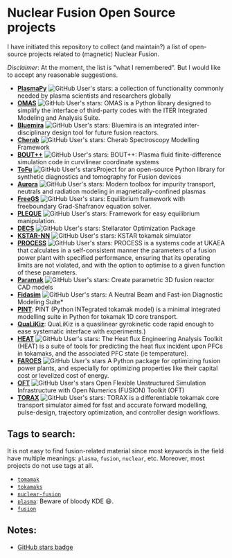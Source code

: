 # Nuclear Fusion Open Source projects

I have initiated this repository to collect (and maintain?) a list of open-source projects related to (magnetic) Nuclear Fusion. 

*Disclaimer*: At the moment, the list is "what I remembered". But I would like to accept any reasonable suggestions.

* [**PlasmaPy**](https://github.com/PlasmaPy/PlasmaPy) ![GitHub User's stars](https://img.shields.io/github/stars/PlasmaPy/PlasmaPy?style=flat&label=%E2%AD%90): a collection of functionality commonly needed by plasma scientists and researchers globally
* [**OMAS**](https://github.com/gafusion/omas) ![GitHub User's stars](https://img.shields.io/github/stars/gafusion/omas?style=flat&label=%E2%AD%90): OMAS is a Python library designed to simplify the interface of third-party codes with the ITER Integrated Modeling and Analysis Suite.
* [**Bluemira**](https://github.com/Fusion-Power-Plant-Framework/bluemira) ![GitHub User's stars](https://img.shields.io/github/stars/Fusion-Power-Plant-Framework/bluemira?style=flat&label=%E2%AD%90): Bluemira is an integrated inter-disciplinary design tool for future fusion reactors.
* [**Cherab**](https://github.com/cherab) ![GitHub User's stars](https://img.shields.io/github/stars/cherab?style=flat&label=%E2%AD%90): Cherab Spectroscopy Modelling Framework
* [**BOUT++**](https://github.com/boutproject) ![GitHub User's stars](https://img.shields.io/github/stars/boutproject?style=flat&label=%E2%AD%90): BOUT++: Plasma fluid finite-difference simulation code in curvilinear coordinate systems
* [**ToFu**](https://github.com/ToFuProject) ![GitHub User's stars](https://img.shields.io/github/stars/ToFuProject?style=flat&label=%E2%AD%90)Project for an open-source Python library for synthetic diagnostics and tomography for Fusion devices
* [**Aurora**](https://github.com/fsciortino/Aurora) ![GitHub User's stars](https://img.shields.io/github/stars/fsciortino/Aurora?style=flat&label=%E2%AD%90): Modern toolbox for impurity transport, neutrals and radiation modeling in magnetically-confined plasmas
* [**FreeGS**](https://github.com/freegs-plasma/freegs) ![GitHub User's stars](https://img.shields.io/github/stars/freegs-plasma/freegs?style=flat&label=%E2%AD%90): Equilibrium framework with freeboundary Grad-Shafranov equation solver.
* [**PLEQUE**](https://github.com/kripnerl/pleque) ![GitHub User's stars](https://img.shields.io/github/stars/kripnerl/pleque?style=flat&label=%E2%AD%90): Framework for easy equilibrium manipulation.
* [**DECS**](https://github.com/PlasmaControl/DESC) ![GitHub User's stars](https://img.shields.io/github/stars/PlasmaControl/DESC?style=flat&label=%E2%AD%90): Stellarator Optimization Package
* [**KSTAR-NN**](https://github.com/jaem-seo/KSTAR_tokamak_simulator) ![GitHub User's stars](https://img.shields.io/github/stars/jaem-seo/KSTAR_tokamak_simulator?style=flat&label=%E2%AD%90): KSTAR tokamak simulator
* [**PROCESS**](https://github.com/ukaea/PROCESS) ![GitHub User's stars](https://img.shields.io/github/stars/ukaea/PROCESS?style=flat&label=%E2%AD%90): PROCESS is a systems code at UKAEA that calculates in a self-consistent manner the parameters of a fusion power plant with specified performance, ensuring that its operating limits are not violated, and with the option to optimise to a given function of these parameters.
* [**Paramak**](https://github.com/fusion-energy/paramak) ![GitHub User's stars](https://img.shields.io/github/stars/fusion-energy/paramak?style=flat&label=%E2%AD%90): Create parametric 3D fusion reactor CAD models
* [**Fidasim**](https://github.com/D3DEnergetic/FIDASIM) ![GitHub User's stars](https://img.shields.io/github/stars/D3DEnergetic%2FFIDASIM?style=flat&label=%E2%AD%90): A Neutral Beam and Fast-ion Diagnostic Modeling Suite*
* [**PINT**](https://gitlab.com/qualikiz-group/pyntegrated_model): PINT (Python INTegrated tokamak model) is a minimal integrated modelling suite in Python for tokamak 1D core transport.
* [**QuaLiKiz**](https://gitlab.com/qualikiz-group): QuaLiKiz is a quasilinear gyrokinetic code rapid enough to ease systematic interface with experiments.)
* [**HEAT**](https://github.com/plasmapotential/HEAT) ![GitHub User's stars](https://img.shields.io/github/stars/plasmapotential/HEAT?style=flat&label=%E2%AD%90): The Heat flux Engineering Analysis Toolkit (HEAT) is a suite of tools for predicting the heat flux incident upon PFCs in tokamaks, and the associated PFC state (ie temperature).
* [**FAROES**](https://github.com/PlasmaControl/FAROES) ![GitHub User's stars](https://img.shields.io/github/stars/PlasmaControl/FAROES?style=flat&label=%E2%AD%90) A Python package for optimizing fusion power plants, and especially for optimizing properties like their capital cost or levelized cost of energy.
* [**OFT**](https://github.com/hansec/OpenFUSIONToolkit) ![GitHub User's stars](https://img.shields.io/github/stars/hansec/OpenFUSIONToolkit?style=flat&label=%E2%AD%90) Open Flexible Unstructured Simulation Infrastructure with Open Numerics (FUSION) Toolkit (OFT)
* [**TORAX**](https://github.com/google-deepmind/torax) ![GitHub User's stars](https://img.shields.io/github/stars/google-deepmind/torax?style=flat&label=%E2%AD%90): TORAX is a differentiable tokamak core transport simulator aimed for fast and accurate forward modelling, pulse-design, trajectory optimization, and controller design workflows.

## Tags to search: 

It is not easy to find fusion-related material since most keywords in the field have multiple meanings: `plasma`, `fusion`, `nuclear`, etc. Moreover, most projects do not use tags at all. 

* [`tomamak`](https://github.com/topics/tokamak)
* [`tokamaks`](https://github.com/topics/tokamak)
* [`nuclear-fusion`](https://github.com/topics/nuclear-fusion)
* [`plasma`](https://github.com/topics/plasma): Beware of bloody KDE :smile:.
* [`fusion`](https://github.com/topics/fusion) 


## Notes:

* [GitHub stars badge](https://shields.io/badges/git-hub-users-stars)
